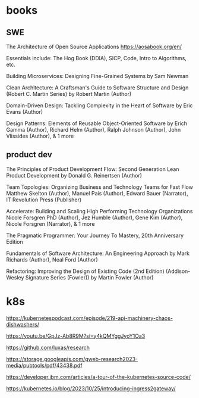 # books  

## SWE 

The Architecture of Open Source Applications
https://aosabook.org/en/ 

Essentials include: The Hog Book (DDIA), SICP, Code, Intro to Algorithms, etc.

Building Microservices: Designing Fine-Grained Systems by Sam Newman

Clean Architecture: A Craftsman's Guide to Software Structure and Design (Robert C. Martin Series) by Robert Martin (Author)

Domain-Driven Design: Tackling Complexity in the Heart of Software by Eric Evans (Author)

Design Patterns: Elements of Reusable Object-Oriented Software by Erich Gamma (Author), Richard Helm (Author), Ralph Johnson (Author), John Vlissides (Author), & 1 more 

## product dev 

The Principles of Product Development Flow: Second Generation Lean Product Development by Donald G. Reinertsen (Author)

Team Topologies: Organizing Business and Technology Teams for Fast Flow Matthew Skelton (Author), Manuel Pais (Author), Edward Bauer (Narrator), IT Revolution Press (Publisher)

Accelerate: Building and Scaling High Performing Technology Organizations Nicole Forsgren PhD (Author), Jez Humble (Author), Gene Kim (Author), Nicole Forsgren (Narrator), & 1 more

The Pragmatic Programmer: Your Journey To Mastery, 20th Anniversary Edition

Fundamentals of Software Architecture: An Engineering Approach by Mark Richards (Author), Neal Ford (Author)

Refactoring: Improving the Design of Existing Code (2nd Edition) (Addison-Wesley Signature Series (Fowler)) by Martin Fowler (Author)

# k8s
https://kubernetespodcast.com/episode/219-api-machinery-chaos-dishwashers/ 

https://youtu.be/GpJz-Ab8R9M?si=y4kQMYggJyoY1Oa3 

https://github.com/luxas/research 

https://storage.googleapis.com/gweb-research2023-media/pubtools/pdf/43438.pdf 

https://developer.ibm.com/articles/a-tour-of-the-kubernetes-source-code/ 

https://kubernetes.io/blog/2023/10/25/introducing-ingress2gateway/ 
